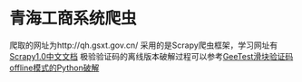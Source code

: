 # 青海工商系统爬虫
爬取的网址为http://qh.gsxt.gov.cn/
采用的是Scrapy爬虫框架，学习网址有[Scrapy1.0中文文档](http://scrapy-chs.readthedocs.io/zh_CN/1.0/intro/overview.html)
极验验证码的离线版本破解过程可以参考[GeeTest滑块验证码offline模式的Python破解](http://www.jianshu.com/p/7623ff64ee54)
